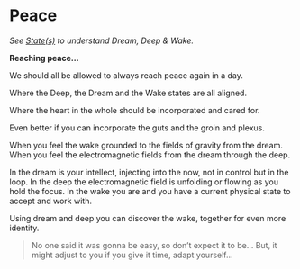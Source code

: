 # Peace

*See [State(s)](State(s)%2016431b8d5c46801b986ade0f7198682c.md) to understand Dream, Deep & Wake.*

**Reaching peace…**

We should all be allowed to always reach peace again in a day.

Where the Deep, the Dream and the Wake states are all aligned.

Where the heart in the whole should be incorporated and cared for.

Even better if you can incorporate the guts and the groin and plexus.

When you feel the wake grounded to the fields of gravity from the dream.
When you feel the electromagnetic fields from the dream through the deep.

In the dream is your intellect, injecting into the now, not in control but in the loop.
In the deep the electromagnetic field is unfolding or flowing as you hold the focus.
In the wake you are and you have a current physical state to accept and work with.

Using dream and deep you can discover the wake, together for even more identity.

> No one said it was gonna be easy, so don’t expect it to be…
But, it might adjust to you if you give it time, adapt yourself…
>